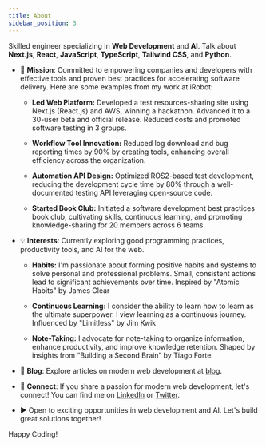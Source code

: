 ```yaml
---
title: About
sidebar_position: 3
---
```


Skilled engineer specializing in **Web Development** and **AI**. Talk about **Next.js**, **React**, **JavaScript**, **TypeScript**, **Tailwind CSS**, and **Python**.

- 🚀 **Mission**: Committed to empowering companies and developers with effective tools and proven best practices for accelerating software delivery. Here are some examples from my work at iRobot:


  - **Led Web Platform:** Developed a test resources-sharing site using Next.js (React.js) and AWS, winning a hackathon. Advanced it to a 30-user beta and official release. Reduced costs and promoted software testing in 3 groups.

  - **Workflow Tool Innovation:** Reduced log download and bug reporting times by 90% by creating tools, enhancing overall efficiency across the organization.

  - **Automation API Design:** Optimized ROS2-based test development, reducing the development cycle time by 80% through a well-documented testing API leveraging open-source code.

  - **Started Book Club:** Initiated a software development best practices book club, cultivating skills, continuous learning, and promoting knowledge-sharing for 20 members across 6 teams.


- 💡 **Interests**: Currently exploring good programming practices, productivity tools, and AI for the web.

  - **Habits:** I'm passionate about forming positive habits and systems to solve personal and professional problems. Small, consistent actions lead to significant achievements over time. Inspired by "Atomic Habits" by James Clear

  - **Continuous Learning:** I consider the ability to learn how to learn as the ultimate superpower. I view learning as a continuous journey. Influenced by "Limitless" by Jim Kwik

  - **Note-Taking:** I advocate for note-taking to organize information, enhance productivity, and improve knowledge retention. Shaped by insights from “Building a Second Brain” by Tiago Forte.

- 📝 **Blog**: Explore articles on modern web development at [blog](/blog).

- 🤝 **Connect**: If you share a passion for modern web development, let's connect! You can find me on [LinkedIn](https://www.linkedin.com/in/franciscomoretti/) or [Twitter](https://twitter.com/franmoretti_).

- ▶️ Open to exciting opportunities in web development and AI. Let's build great solutions together!

Happy Coding!